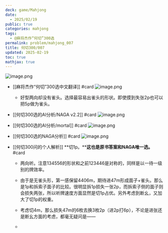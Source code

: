 ```yaml
---
deck: game/Mahjong
date:
  - 2025/02/19
public: true
categories: mahjong
tags:
  - @麻将杰作“何切”300选
permalink: problem/mahjong_007
title: 何切300/007
updated: 2025-02-19
toc: true
mathjax: true
---
```


![image.png](/assets/image_1739976092927_0.png)

  + [[麻将杰作“何切”300选中文翻译]] #card
![image.png](/assets/image_1739976282499_0.png)

    + 好型两向却没有雀头。选择最容易出雀头的形状。即使摸到失张2p也可以把5p做为雀头。

  + [[何切300选的AI分析/NAGA v2.2]] #card
![image.png](/assets/image_1739976119230_0.png)

  + [[何切300选的AI分析/mortal]] #card
![image.png](/assets/image_1739976127167_0.png)

  + [[何切300选的NAGA分析]] #card
![image.png](/assets/image_1739976209461_0.png)

  + [[何切300问的个人解析]] **切1p。****这也是原书答案和NAGA唯一选。** #card
    + 两向听。注意134556的形状和之前123446是对称的，同样是以一待一级别的牌效率。

    + 由于是无雀头形，第一感保留4406m，期待进47m形成面子+雀头。那么是1p和拆索子面子的比较。很明显拆1p损失一张2p，而拆索子侧的面子则会损失两张，所以听牌速度方面显然是切1p占优。另外考虑到断幺，又加大了切1p的权重。

    + 考虑切4m，那么损失47m的6枚去换3枚2p（进2p打6p），不论是进张还是断幺方面的考虑，都毫无疑问是——

    + 

